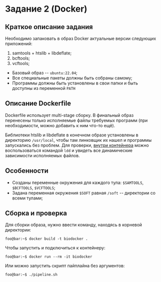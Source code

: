 # Задание 2 (Docker)

## Краткое описание задания

Необходимо запаковать в образ Docker актуальные версии следующих
приложений:

1. samtools + htslib + libdeflate;
2. bcftools;
3. vcftools;

- Базовый образ -- `ubuntu:22.04`;
- Все специальные пакеты должны быть собраны самому;
- Программы должны быть установлены в свои папки и быть доступны из
  переменной `PATH`
  
  
## Описание Dockerfile

Dockerfile использует multi-stage сборку. В финальный образ перенесены
только исполняемые файлы требуемых программ (при необходимости, можно
добавить к ним что-то ещё).

Библиотеки htslib и libdeflate в конечном образе установлены в
директорию `/usr/local`, чтобы там линковщик их нашел и программы
запускались без проблем. Для проверки, [внутри
контейнера](https://github.com/rustbas/biodocker/blob/main/FP_SNPs_README.md#%D1%81%D0%B2%D1%8F%D0%B7%D0%BA%D0%B0-%D1%81-docker)
можно воспользоваться командой `ldd` и увидеть все динамические
зависимости исполняемых файлов.

## Особенности

- Созданы переменные окружения для каждого тула: `$SAMTOOLS`,
  `$BCFTOOLS`, `$VCFTOOLS`;
- Задана переменная окружения `$SOFT` равная `/soft` -- директории со
  всеми тулами;
  
  
## Сборка и проверка

Для сборки образа, нужно ввести команду, находясь в корневой директории:
```console
foo@bar:~$ docker build -t biodocker .
```

Чтобы запустить и подключиться к контейнеру:
```console
foo@bar:~$ docker run --rm -it biodocker
```

Или можно запустить скрипт пайплайна без аргументов:
```console
foo@bar:~$ ./pipeline.sh
```
